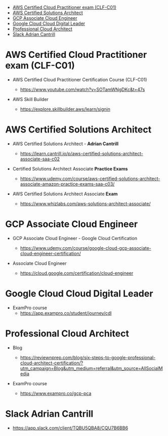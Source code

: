 
<!-- TOC -->

- [AWS Certified Cloud Practitioner exam (CLF-C01)](#aws-certified-cloud-practitioner-exam-clf-c01)
- [AWS Certified Solutions Architect](#aws-certified-solutions-architect)
- [GCP Associate Cloud Engineer](#gcp-associate-cloud-engineer)
- [Google Cloud Cloud Digital Leader](#google-cloud-cloud-digital-leader)
- [Professional Cloud Architect](#professional-cloud-architect)
- [Slack Adrian Cantrill](#slack-adrian-cantrill)

<!-- /TOC -->


# AWS Certified Cloud Practitioner exam (CLF-C01)

- AWS Certified Cloud Practitioner Certification Course (CLF-C01)
  - <https://www.youtube.com/watch?v=SOTamWNgDKc&t=47s>

- AWS Skill Builder
  - <https://explore.skillbuilder.aws/learn/signin>

# AWS Certified Solutions Architect

- AWS Certified Solutions Architect - **Adrian Cantrill**
  - <https://learn.cantrill.io/p/aws-certified-solutions-architect-associate-saa-c02>

- Certified Solutions Architect Associate **Practice Exams**
  - <https://www.udemy.com/course/aws-certified-solutions-architect-associate-amazon-practice-exams-saa-c03/>

- AWS Certified Solutions Architect Associate **Exam**
  - <https://www.whizlabs.com/aws-solutions-architect-associate/>

# GCP Associate Cloud Engineer

- GCP Associate Cloud Engineer - Google Cloud Certification
  - <https://www.udemy.com/course/google-cloud-gcp-associate-cloud-engineer-certification/>

- Associate Cloud Engineer
  - <https://cloud.google.com/certification/cloud-engineer>

# Google Cloud Cloud Digital Leader

- ExamPro course
  - <https://app.exampro.co/student/journey/cdl>

# Professional Cloud Architect

- Blog
  - <https://reviewnprep.com/blog/six-steps-to-google-professional-cloud-architect-certification/?utm_campaign=Blog&utm_medium=referral&utm_source=AllSocialMedia>

- ExamPro course
  - <https://www.exampro.co/gcp-pca>

# Slack Adrian Cantrill

- https://app.slack.com/client/TQBU5QBA8/CQU7B6BB6
